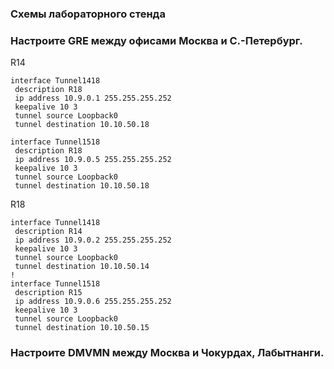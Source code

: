 ### Схемы лабораторного стенда

### Настроите GRE между офисами Москва и С.-Петербург.

R14
```
interface Tunnel1418
 description R18
 ip address 10.9.0.1 255.255.255.252
 keepalive 10 3
 tunnel source Loopback0
 tunnel destination 10.10.50.18
```
```
interface Tunnel1518
 description R18
 ip address 10.9.0.5 255.255.255.252
 keepalive 10 3
 tunnel source Loopback0
 tunnel destination 10.10.50.18
```

R18
```
interface Tunnel1418
 description R14
 ip address 10.9.0.2 255.255.255.252
 keepalive 10 3
 tunnel source Loopback0
 tunnel destination 10.10.50.14
!
interface Tunnel1518
 description R15
 ip address 10.9.0.6 255.255.255.252
 keepalive 10 3
 tunnel source Loopback0
 tunnel destination 10.10.50.15
```

### Настроите DMVMN между Москва и Чокурдах, Лабытнанги.
